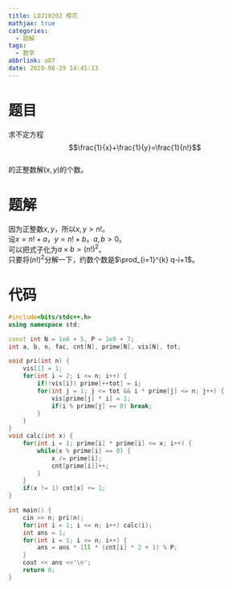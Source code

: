 ```yaml
---
title: LOJ10202 樱花
mathjax: true
categories:
  - 题解
tags:
  - 数学
abbrlink: a87
date: 2020-08-29 14:41:13
---
```



# 题目
求不定方程  
 $$\frac{1}{x}+\frac{1}{y}=\frac{1}{n!}$$  
的正整数解$(x,y)$的个数。  

# 题解
因为正整数$x,y$，所以$x,y>n!$。  
设$x=n!+a$，$y=n!+b$。$a,b>0$。  
可以把式子化为$a\times b=(n!)^2$。  
只要将$(n!)^2$分解一下，约数个数是$\prod_{i=1}^{k} q-i+1$。

# 代码
```cpp
#include<bits/stdc++.h>
using namespace std;

const int N = 1e6 + 5, P = 1e9 + 7;
int a, b, n, fac, cnt[N], prime[N], vis[N], tot;

void pri(int n) {
	vis[1] = 1;
    for(int i = 2; i <= n; i++) {
    	if(!vis[i]) prime[++tot] = i;
    	for(int j = 1; j <= tot && i * prime[j] <= n; j++) {
    	    vis[prime[j] * i] = 1;
    	    if(i % prime[j] == 0) break;	
    	}
    }
}
void calc(int x) {
	for(int i = 1; prime[i] * prime[i] <= x; i++) {
        while(x % prime[i] == 0) {
        	x /= prime[i];
        	cnt[prime[i]]++;
        }
	}
	if(x != 1) cnt[x] += 1;
}

int main() {
	cin >> n; pri(n);
	for(int i = 1; i <= n; i++) calc(i);
	int ans = 1;
    for(int i = 1; i <= n; i++) {
        ans = ans * 1ll * (cnt[i] * 2 + 1) % P;
    }
    cout << ans <<'\n';
    return 0;
}
```